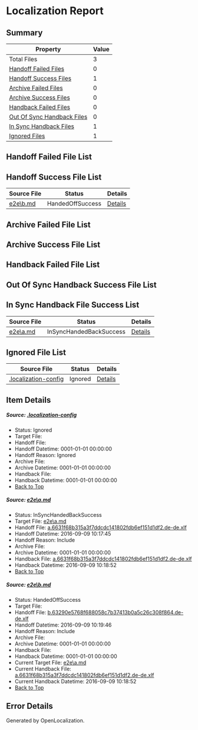 # <a name='report-top'></a> Localization Report

## Summary
 Property | Value 
 -------- | ----- 
 Total Files | 3
[ Handoff Failed Files ](#handoff-failed-list)| 0
[ Handoff Success Files ](#handoff-success-list)| 1
[ Archive Failed Files ](#archive-failed-list)| 0
[ Archive Success Files ](#archive-success-list)| 0
[ Handback Failed Files ](#handback-failed-list)| 0
[ Out Of Sync Handback Files ](#outofsync-handback-success-list)| 0
[ In Sync Handback Files ](#insync-handback-success-list)| 1
[ Ignored Files ](#ignored-list)| 1

## <a name='handoff-failed-list'></a> Handoff Failed File List

## <a name='handoff-success-list'></a> Handoff Success File List
 Source File | Status | Details 
 ----------- | ------ | ------- 
 [e2e\b.md](https://github.com/OpenLocalizationTestOrg/ol-test0/blob/7b7c2ab15c6918c204cc65df4f5bb3f8201dee68/e2e/b.md) | HandedOffSuccess | [Details](#4f34da3349c691f4d18813747a15c4422bdfc61b2)

## <a name='archive-failed-list'></a> Archive Failed File List

## <a name='archive-success-list'></a> Archive Success File List

## <a name='handback-failed-list'></a> Handback Failed File List

## <a name='outofsync-handback-success-list'></a> Out Of Sync Handback Success File List

## <a name='insync-handback-success-list'></a> In Sync Handback File Success List
 Source File | Status | Details 
 ----------- | ------ | ------- 
 [e2e\a.md](https://github.com/OpenLocalizationTestOrg/ol-test0/blob/ef5cdbbc88b91d1f0dd5ee291704cc074d4b74d8/e2e/a.md) | InSyncHandedBackSuccess | [Details](#de769592f87d2d457c3abbcccbc0221453a26a381)

## <a name='ignored-list'></a> Ignored File List
 Source File | Status | Details 
 ----------- | ------ | ------- 
 [.localization-config](https://github.com/OpenLocalizationTestOrg/ol-test0/blob/7b7c2ab15c6918c204cc65df4f5bb3f8201dee68/.localization-config) | Ignored | [Details](#c268a05ecaa7ec85942ed632c29928ee5bd6da8d0)

## Item Details
##### <a name='c268a05ecaa7ec85942ed632c29928ee5bd6da8d0'></a> Source: [.localization-config](https://github.com/OpenLocalizationTestOrg/ol-test0/blob/7b7c2ab15c6918c204cc65df4f5bb3f8201dee68/.localization-config)
* Status: Ignored
* Target File: 
* Handoff File: 
* Handoff Datetime: 0001-01-01 00:00:00
* Handoff Reason: Ignored
* Archive File: 
* Archive Datetime: 0001-01-01 00:00:00
* Handback File: 
* Handback Datetime: 0001-01-01 00:00:00
* [Back to Top](#report-top)

##### <a name='de769592f87d2d457c3abbcccbc0221453a26a381'></a> Source: [e2e\a.md](https://github.com/OpenLocalizationTestOrg/ol-test0/blob/ef5cdbbc88b91d1f0dd5ee291704cc074d4b74d8/e2e/a.md)
* Status: InSyncHandedBackSuccess
* Target File: [e2e\a.md](https://github.com/OpenLocalizationTestOrg/ol-test0-dede/blob/ef9c6a152ebd830572b57f3bc847fe7d2a9bf25e/e2e/a.md)
* Handoff File: [a.6631f68b315a3f7ddcdc141802fdb6ef151d1df2.de-de.xlf](https://github.com/OpenLocalizationTestOrg/ol-test0-handoff/blob/d6cdb79a03683c6e3b7f38be2187bb6d1d2c72c3/ol-handoff/OpenLocalizationTestOrg/ol-test0-dede/yuwzho/ht/a.6631f68b315a3f7ddcdc141802fdb6ef151d1df2.de-de.xlf)
* Handoff Datetime: 2016-09-09 10:17:45
* Handoff Reason: Include
* Archive File: 
* Archive Datetime: 0001-01-01 00:00:00
* Handback File: [a.6631f68b315a3f7ddcdc141802fdb6ef151d1df2.de-de.xlf](https://github.com/OpenLocalizationTestOrg/ol-test0-handback/blob/e2177de474fcfc0ada9f743119bcf260c65e17ef/ol-handback/OpenLocalizationTestOrg/ol-test0-dede/yuwzho/ht/a.6631f68b315a3f7ddcdc141802fdb6ef151d1df2.de-de.xlf)
* Handback Datetime: 2016-09-09 10:18:52
* [Back to Top](#report-top)

##### <a name='4f34da3349c691f4d18813747a15c4422bdfc61b2'></a> Source: [e2e\b.md](https://github.com/OpenLocalizationTestOrg/ol-test0/blob/7b7c2ab15c6918c204cc65df4f5bb3f8201dee68/e2e/b.md)
* Status: HandedOffSuccess
* Target File: 
* Handoff File: [b.63290e5768f688058c7b37413b0a5c26c308f864.de-de.xlf](https://github.com/OpenLocalizationTestOrg/ol-test0-handoff/blob/1ee5d786714101c4246943083f6d64fe1f3c7cc3/ol-handoff/OpenLocalizationTestOrg/ol-test0-dede/yuwzho/ht/b.63290e5768f688058c7b37413b0a5c26c308f864.de-de.xlf)
* Handoff Datetime: 2016-09-09 10:19:46
* Handoff Reason: Include
* Archive File: 
* Archive Datetime: 0001-01-01 00:00:00
* Handback File: 
* Handback Datetime: 0001-01-01 00:00:00
* Current Target File: [e2e\a.md](https://github.com/OpenLocalizationTestOrg/ol-test0-dede/blob/ef9c6a152ebd830572b57f3bc847fe7d2a9bf25e/e2e/a.md)
* Current Handback File: [a.6631f68b315a3f7ddcdc141802fdb6ef151d1df2.de-de.xlf](https://github.com/OpenLocalizationTestOrg/ol-test0-handback/blob/e2177de474fcfc0ada9f743119bcf260c65e17ef/ol-handback/OpenLocalizationTestOrg/ol-test0-dede/yuwzho/ht/a.6631f68b315a3f7ddcdc141802fdb6ef151d1df2.de-de.xlf)
* Current Handback Datetime: 2016-09-09 10:18:52
* [Back to Top](#report-top)


## Error Details

Generated by OpenLocalization.
